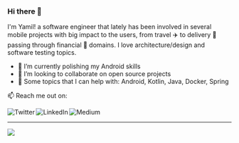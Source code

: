 ### Hi there 👋

I'm Yamil! a software engineer that lately has been involved in several mobile projects with big impact to the users, from travel ✈️ to delivery 🛒 passing through financial 💸 domains. I love architecture/design and software testing topics.

- 🌱  I’m currently polishing my Android skills
- 👯  I’m looking to collaborate on open source projects
- 🦾  Some topics that I can help with: Android, Kotlin, Java, Docker, Spring

📫  Reach me out on:

[<img align="left" alt="Twitter" src="https://img.shields.io/badge/Twitter-1DA1F2?style=social&logo=twitter" />][twitter]
[<img align="left" alt="LinkedIn" src="https://img.shields.io/badge/Linkedin-1DA1F2?style=social&logo=linkedin" />][linkedin]
[<img align="left" alt="Medium" src="https://img.shields.io/badge/Medium-1DA1F2?style=social&logo=medium" />][medium]

<br/> 

---

![](https://komarev.com/ghpvc/?username=yamilmedina&color=blueviolet)

[twitter]: https://twitter.com/yamilmedina
[linkedin]: https://www.linkedin.com/in/yamilmedina
[medium]: https://yamil-medina.medium.com

<!--
**yamilmedina/yamilmedina** is a ✨ _special_ ✨ repository because its `README.md` (this file) appears on your GitHub profile.

Here are some ideas to get you started:

- 🔭 I’m currently working on ...
- 🌱 I’m currently learning ...
- 👯 I’m looking to collaborate on ...
- 🤔 I’m looking for help with ...
- 💬 Ask me about ...
- 📫 How to reach me: ...
- 😄 Pronouns: ...
- ⚡ Fun fact: ...
-->
